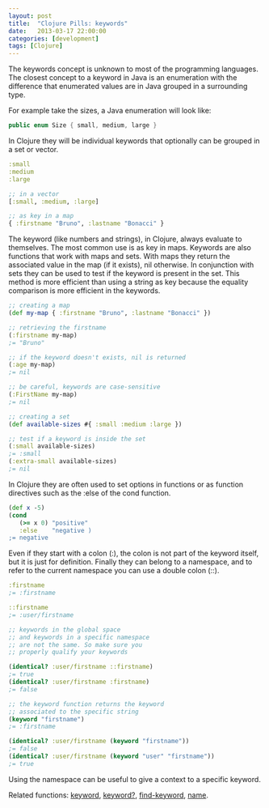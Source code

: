 ```yaml
---
layout: post
title:  "Clojure Pills: keywords"
date:   2013-03-17 22:00:00
categories: [development]
tags: [Clojure]
---
```



The keywords concept is unknown to most of the programming languages.
The closest concept to a keyword in Java is an enumeration with the difference that enumerated values are in Java grouped in a surrounding type.

For example take the sizes, a Java enumeration will look like:

``` java
public enum Size { small, medium, large }
```

In Clojure they will be individual keywords that optionally can be grouped in a set or vector.

``` clojure
:small
:medium
:large

;; in a vector
[:small, :medium, :large]

;; as key in a map
{ :firstname "Bruno", :lastname "Bonacci" }
```

The keyword (like numbers and strings), in Clojure, always evaluate to themselves. The most common use is as key in maps.
Keywords are also functions that work with maps and sets. With maps they return the associated value in the map (if it exists), nil otherwise. In conjunction with sets they can be used to test if the keyword is present in the set.
This method is more efficient than using a string as key because the equality comparison is more efficient in the keywords.

``` clojure
;; creating a map
(def my-map { :firstname "Bruno", :lastname "Bonacci" })

;; retrieving the firstname
(:firstname my-map)
;= "Bruno"

;; if the keyword doesn't exists, nil is returned
(:age my-map)
;= nil

;; be careful, keywords are case-sensitive
(:FirstName my-map)
;= nil

;; creating a set
(def available-sizes #{ :small :medium :large })

;; test if a keyword is inside the set
(:small available-sizes)
;= :small
(:extra-small available-sizes)
;= nil
```

In Clojure they are often used to set options in functions or as function directives such as the :else of the cond function.

``` clojure
(def x -5)
(cond
   (>= x 0) "positive"
   :else    "negative )
;= negative
```

Even if they start with a colon (:), the colon is not part of the keyword itself, but it is just for definition.
Finally they can belong to a namespace, and to refer to the current namespace you can use a double colon (::).

``` clojure
:firstname
;= :firstname

::firstname
;= :user/firstname

;; keywords in the global space
;; and keywords in a specific namespace
;; are not the same. So make sure you
;; properly qualify your keywords

(identical? :user/firstname ::firstname)
;= true
(identical? :user/firstname :firstname)
;= false

;; the keyword function returns the keyword
;; associated to the specific string
(keyword "firstname")
;= :firstname

(identical? :user/firstname (keyword "firstname"))
;= false
(identical? :user/firstname (keyword "user" "firstname"))
;= true
```

Using the namespace can be useful to give a context to a specific keyword.

Related functions: [keyword](http://clojuredocs.org/clojure_core/clojure.core/keyword), [keyword?](http://clojuredocs.org/clojure_core/clojure.core/keyword_q), [find-keyword](http://clojuredocs.org/clojure_core/clojure.core/find-keyword), [name](http://clojuredocs.org/clojure_core/clojure.core/name).
